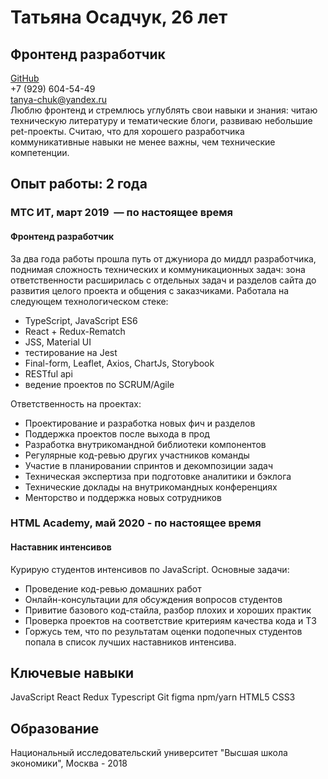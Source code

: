 # Татьяна Осадчук, 26 лет
## Фронтенд разработчик
[GitHub](http://github.com/tanya-chuk)<br />
+7 (929) 604-54-49<br />
tanya-chuk@yandex.ru<br />
Люблю фронтенд и стремлюсь углублять свои навыки и знания: читаю техническую литературу и тематические блоги, развиваю небольшие pet-проекты. Считаю, что для хорошего разработчика коммуникативные навыки не менее важны, чем технические компетенции.

## Опыт работы: 2 года
### МТС ИТ, март 2019  — по настоящее время
#### Фронтенд разработчик
За два года работы прошла путь от джуниора до миддл разработчика, поднимая сложность технических и коммуникационных задач: зона ответственности расширилась с отдельных задач и разделов сайта до развития целого проекта и общения с заказчиками.
Работала на следующем технологическом стеке:
- TypeScript, JavaScript ES6 
- React + Redux-Rematch
- JSS, Material UI
- тестирование на Jest
- Final-form, Leaflet, Axios, ChartJs, Storybook
- RESTful api
- ведение проектов по SCRUM/Agile

Ответственность на проектах:
- Проектирование и разработка новых фич и разделов
- Поддержка проектов после выхода в прод
- Разработка внутрикомандной библиотеки компонентов
- Регулярные код-ревью других участников команды
- Участие в планировании спринтов и декомпозиции задач
- Техническая экспертиза при подготовке аналитики и бэклога
- Технические доклады на внутрикомандных конференциях
- Менторство и поддержка новых сотрудников


### HTML Academy, май 2020 - по настоящее время
#### Наставник интенсивов
Курирую студентов интенсивов по JavaScript. Основные задачи:
- Проведение код-ревью домашних работ
- Онлайн-консультации для обсуждения вопросов студентов
- Привитие базового код-стайла, разбор плохих и хороших практик
- Проверка проектов на соответствие критериям качества кода и ТЗ
- Горжусь тем, что по результатам оценки подопечных студентов попала в список лучших наставников интенсива.

## Ключевые навыки
JavaScript React Redux Typescript Git figma npm/yarn HTML5 CSS3

## Образование
Национальный исследовательский университет "Высшая школа экономики", Москва - 2018